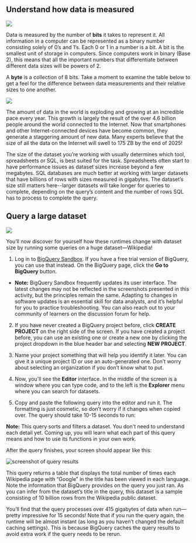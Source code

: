 
## Understand how data is measured

![](https://d3c33hcgiwev3.cloudfront.net/imageAssetProxy.v1/RwryPQ36Q3GK8j0N-oNxVQ_a85206e9a37d4efe82540bc35a71c0ca_line-y.png?expiry=1628467200000&hmac=rRL-B0Tm-Ett9S8hgMGonRNrKB4YoMuZU3eBORpZG-M)

Data is measured by the number of **bits** it takes to represent it. All information in a computer can be represented as a binary number consisting solely of 0’s and 1’s. Each 0 or 1 in a number is a bit. A bit is the smallest unit of storage in computers. Since computers work in binary (Base 2), this means that all the important numbers that differentiate between different data sizes will be powers of 2.  

A **byte** is a collection of 8 bits. Take a moment to examine the table below to get a feel for the difference between data measurements and their relative sizes to one another.

![](https://i.imgur.com/cimFPRU.png)

The amount of data in the world is exploding and growing at an incredible pace every year. This growth is largely the result of the over 4.6 billion people around the world connected to the Internet. Now that smartphones and other Internet-connected devices have become common, they generate a staggering amount of new data. Many experts believe that the size of all the data on the Internet will swell to 175 ZB by the end of 2025!

The size of the dataset you’re working with usually determines which tool, spreadsheets or SQL, is best suited for the task. Spreadsheets often start to have performance issues as dataset sizes increase beyond a few megabytes. SQL databases are much better at working with larger datasets that have billions of rows with sizes measured in gigabytes. The dataset’s size still matters here--larger datasets will take longer for queries to complete, depending on the query’s content and the number of rows SQL has to process to complete the query.

## Query a large dataset

![](https://d3c33hcgiwev3.cloudfront.net/imageAssetProxy.v1/RwryPQ36Q3GK8j0N-oNxVQ_a85206e9a37d4efe82540bc35a71c0ca_line-y.png?expiry=1628467200000&hmac=rRL-B0Tm-Ett9S8hgMGonRNrKB4YoMuZU3eBORpZG-M)

You’ll now discover for yourself how these runtimes change with dataset size by running some queries on a huge dataset—Wikipedia!

1. Log in to [BigQuery Sandbox](https://cloud.google.com/bigquery/docs/sandbox). If you have a free trial version of BigQuery, you can use that instead. On the BigQuery page, click the **Go to BigQuery** button.

-   **Note:** BigQuery Sandbox frequently updates its user interface. The latest changes may not be reflected in the screenshots presented in this activity, but the principles remain the same. Adapting to changes in software updates is an essential skill for data analysts, and it’s helpful for you to practice troubleshooting. You can also reach out to your community of learners on the discussion forum for help.

2. If you have never created a BigQuery project before, click **CREATE PROJECT** on the right side of the screen. If you have created a project before, you can use an existing one or create a new one by clicking the project dropdown in the blue header bar and selecting **NEW PROJECT**.

3. Name your project something that will help you identify it later. You can give it a unique project ID or use an auto-generated one. Don’t worry about selecting an organization if you don’t know what to put.

4. Now, you’ll see the **Editor** interface. In the middle of the screen is a window where you can type code, and to the left is the **Explorer** menu where you can search for datasets.

5. Copy and paste the following query into the editor and run it. The formatting is just cosmetic, so don’t worry if it changes when copied over. The query should take 10-15 seconds to run:

**Note:** This query sorts and filters a dataset. You don't need to understand each detail yet. Coming up, you will learn what each part of this query means and how to use its functions in your own work.

After the query finishes, your screen should appear like this:

![screenshot of query results](https://d3c33hcgiwev3.cloudfront.net/imageAssetProxy.v1/Qu2Z_5aQSr2tmf-WkBq9PA_b40dcde067da40c6a4cbf0a170d45add_DAC4M3L2HO1-ss1.png?expiry=1628467200000&hmac=ObFX7-H7CMw4c42ZJbdwUhcal2Ke0Jb9PWqg3UuyZ-w)

This query returns a table that displays the total number of times each Wikipedia page with “Google” in the title has been viewed in each language. Note the information that BigQuery provides on the query you just ran. As you can infer from the dataset’s title in the query, this dataset is a sample consisting of 10 billion rows from the Wikipedia public dataset. 

You’ll find that the query processes over 415 gigabytes of data when run—pretty impressive for 15 seconds! Note that if you run the query again, the runtime will be almost instant (as long as you haven’t changed the default caching settings). This is because BigQuery caches the query results to avoid extra work if the query needs to be rerun.